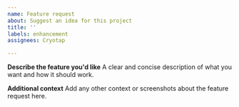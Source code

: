 ```yaml
---
name: Feature request
about: Suggest an idea for this project
title: ''
labels: enhancement
assignees: Cryotap

---
```


**Describe the feature you'd like**
A clear and concise description of what you want and how it should work.

**Additional context**
Add any other context or screenshots about the feature request here.
